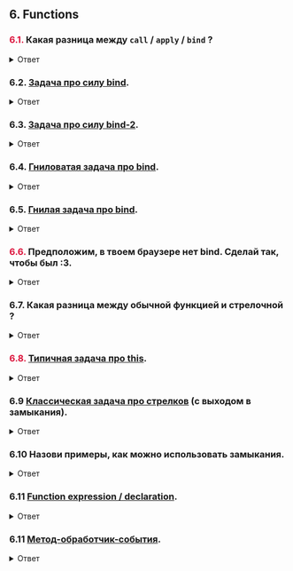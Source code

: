 ## 6. Functions

### <strong style="color: crimson;">6.1.</strong> Какая разница между `call` / `apply` / `bind` ?

<details>
<summary>Ответ</summary>

- Все методы принимают объект, который будет использоваться в качестве `this`;
- Дальше передаются аргументы вызываемой функции;
- В `call` аргументы передаются _через запятую_;
- В `apply` аргументы передаются _массивом_;
- **`call` и `apply` сразу вызывают функцию** с переданными контекстом и аргументами, а **`bind` возвращает функцию**, которая вызовется с переданными контекстом и аргументами;

</details>

### 6.2. [Задача про силу bind](./bind-context.md).

<details>
<summary>Ответ</summary>

```bash
"Hello! Meow name is 私の涙の果てしない海"
```

Привязанный однажды контекст нельзя изменить.

</details>

### 6.3. [Задача про силу bind-2](./bind-call.md).

<details>
<summary>Ответ</summary>

```bash
"Hello! Meow name is 私の涙の果てしない海"
```

Привязанный однажды контекст нельзя изменить.

</details>

### 6.4. [Гниловатая задача про bind](./bind-multiple-times.md).

<details>
<summary>Ответ</summary>

```bash
8
```

Мы не можем изменить уже привязанный контекст, но можем добавлять аргументы каждым вызовом `bind`.

</details>

### 6.5. [Гнилая задача про bind](./bind-arrow.md).

<details>
<summary>Ответ</summary>

```bash
"Hello! Meow name is undefined"
```

1. У стрелочных функций нет своего `this`;
2. Если внутри стрелочной функции используется `this` - это внешний `this`;
3. В этой задаче мы объявляем функцию на _верхнем уровне файла_ -> `this === window` (если запускаем этот код в браузере) или `this === global` (если запускаем этот код в Node.js);
4. `this` навсегда останется таким;
5. При вызове этой `greet` всегда будет возвращаться это `Hello! Meow name is ${window.catName}` (или `Hello! Meow name is ${global.catName}`, если запускаем этот код в Node.js);
6. Свойства catName нет в `window` -> `window.catName === undefined ` -> `"Hello! Meow name is undefined"`;

</details>

### <strong style="color: crimson;">6.6.</strong> Предположим, в твоем браузере нет bind. Сделай так, чтобы был :3.

<details>
<summary>Ответ</summary>

Нужно написать полифилл `bind`.

```js
if (!Function.prototype.bind) {
  Function.prototype.bind = function (context, ...outerArgs) {
    const fn = this;
    return function (...args) {
      return fn.apply(context, [...outerArgs, ...args]);
    };
  };
}
```

[Разница между `element.innerHTML` и `element.outerHTML`](https://itchief.ru/javascript/textcontent#id-2)

</details>

### 6.7. Какая разница между обычной функцией и стрелочной ?

<details>
<summary>Ответ</summary>

[Разница между стрелочной и обычной функцией](https://medium.com/better-programming/difference-between-regular-functions-and-arrow-functions-f65639aba256#:~:text=Unlike%20regular%20functions%2C%20arrow%20functions,closest%20non%2Darrow%20parent%20function.)

</details>

### <strong style="color: crimson;">6.8.</strong> [Типичная задача про this](./this-is-this.md).

<details>
<summary>Ответ</summary>

1.

```bash
"hello obj3"
"hello obj3"
```

- Стрелочная функция не имеет своего `this` и захватывает внешний `this`;
- Внешний `this` в этом случае - `obj3`;

2.

```bash
"hello undefined"
"hello undefined"
```

- Мы вызываем обычную функцию без контекста объекта;
- Тогда её `this` - глобальный объект - `window` или `global`, в которых точно нет свойства `objName`;

3.

```bash
"hello undefined"
"hello undefined"
```

```bash
"hello undefined"
"hello undefined"
```

- Внешним `this` стрелочной функции станет глобальный объект, в котором точно нет свойства `objName`;
- Контекстом обычной функции останется глобальный объект, в котором точно нет свойства `objName`;

</details>

### 6.9 [Классическая задача про стрелков](../shooters.md) (с выходом в замыкания).

<details>
<summary>Ответ</summary>

```js
// Обернем push функцией
// Теперь каждое число сохраняется в замыкании!
var shooters = [];
for (var i = 0; i < 10; i++) {
  ((index) => {
    shooters.push(() => {
      console.log(index);
    });
  })(i);
}

shooters.forEach((shooter) => shooter());
```

[Почему так](https://learn.javascript.ru/task/make-army)

</details>

### 6.10 Назови примеры, как можно использовать замыкания.

<details>
<summary>Ответ</summary>

[Например, private-свойства](https://stackoverflow.com/a/2728341)

</details>

### 6.11 [Function expression / declaration](./function-expression-declaration.md).

<details>
<summary>Ответ</summary>

Первая - expression.

Вторая - declaration.

Функции, созданные через Function declaration **всплывают**.

</details>

### 6.11 [Метод-обработчик-события](./onclick-method.md).

<details>
<summary>Ответ</summary>

Работать не будет.

Когда я добавляю обработчик вот так `buttonElement.addEventListener("click", this.onSubmit);`, метод onSubmit контекст выполнения.

Это значит, что когда произойдет событие `click`, программа сломается, из-за того что `this` внутри `onSubmit` - это `window`, и в нем нет поля `newTaskTitle`.

```js
// более простой пример
const cat = {
  catName: "андрей",

  sayHello() {
    console.log(`Hello! Meow name is ${this.catName}.`);
  },
};

cat.sayHello(); // все нормально, вызываем метод в контексте кота-Андрея

const sayHello = cat.sayHello;
sayHello(); // "Hello! Meow name is undefined", так как вызываем метод вне контекста (this === window)
```

Как исправить ?

Привязать контекст:

```js
import { sendToDatabase } from "task.domain-model";

class SubmitNewTaskButton {
  constructor(props) {
    this.newTaskTitle = props.newTaskTitle;

    this.onSubmit = this.onSubmit.bind(this); // с этим будет работать
  }

  onSubmit() {
    const updatedTitle = this.newTaskTitle.toLowerCase().trim();
    sendToDatabase(updatedTitle);
  }

  render() {
    const buttonElement = document.createElement("button");
    buttonElement.addEventListener("click", this.onSubmit);
    return buttonElement;
  }
}
```

</details>
